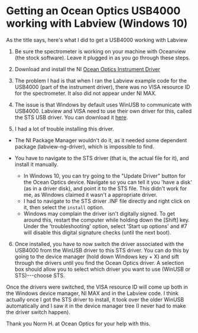 # Getting an Ocean Optics USB4000 working with Labview (Windows 10)

As the title says, here's what I did to get a USB4000 working with Labview

1. Be sure the spectrometer is working on your machine with Oceanview (the stock software). Leave it plugged in as
you go through these steps.

2. Download and install the NI [Ocean Optics Instrument Driver](http://sine.ni.com/apps/utf8/niid_web_display.download_page?p_id_guid=7833BD4A31DA1274E04400144FB7D21D)

3. The problem I had is that when I ran the Labview example code for the USB4000 (part of the instrument driver), 
there was no VISA resource ID for the spectrometer.  It also did not appear under NI MAX.

4. The issue is that Windows by default uses WinUSB to communicate with USB4000.  Labview and VISA need to use their own
driver for this, called the STS USB driver.  You can download it [here](http://sine.ni.com/apps/utf8/niid_web_display.download_page?p_id_guid=A4A691E2F9B24D8EE0440021287E6A9E).

5. I had a lot of trouble installing this driver.  

* The NI Package Manager wouldn't do it, as it needed some 
dependent package (labview-ng-driver), which is impossible to find.

* You have to navigate to the STS driver (that is, the actual file for it), and install it manually. 
    * In Windows 10, you can try going to the "Update Driver" button for the Ocean Optics device.  Navigate so you can 
    tell it you 'have a disk' (as in a driver disk), and point it to the STS file.  This didn't work for me, as Windows claimed it wasn't a appropriate driver.
    * I had to navigate to the STS driver .INF file directly and right click on it, then select the `install` option.
    * Windows may complain the driver isn't digitally signed.  To get around this, restart the computer
    while holding down the [Shift] key.  Under the 'troubleshooting' option, select 'Start up options' and #7 will disable this digital
    signature checks (until the next boot).

6. Once installed, you have to now switch the driver associated with the USB4000 from the WinUSB
driver to this STS driver. You can do this by going to the device manager (hold down Windows key + X)
and sift through the drivers until you find the Ocean Optics driver.  A selection box should allow you
to select which driver you want to use (WinUSB or STS)---choose STS.

Once the drivers were switched, the VISA resource ID will come up both in the Windows device manager, NI MAX and
in the Labview code.  I think actually once I got the STS driver to install, it took over the older
WinUSB automatically and I saw it in the device manager tree (I never had to make the driver switch happen).

Thank you Norm H. at Ocean Optics for your help with this.



